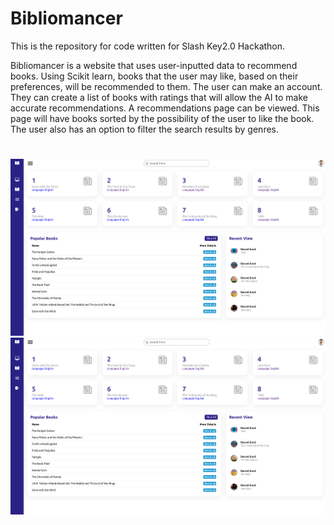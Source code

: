 # Bibliomancer 
This is the repository for code written for Slash Key2.0 Hackathon.



Bibliomancer is a website that uses user-inputted data to recommend books. Using Scikit learn, books that the user may like, based on their preferences, will be recommended to them.
The user can make an account. They can create a list of books with ratings that will allow the AI to make accurate recommendations. A recommendations page can be viewed. This page will have books sorted by the possibility of the user to like the book. The user also has an option to filter the search results by genres.
#

![Screenshot1](https://github.com/gnPy/VIRTUAL-WEAVERS/blob/master/Screenshot1.png)
![Screenshot2](https://github.com/gnPy/VIRTUAL-WEAVERS/blob/master/Screenshot1.png)
